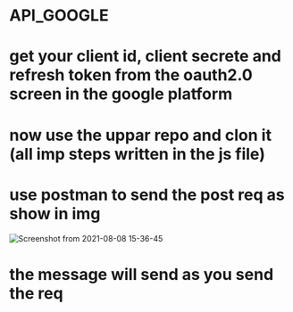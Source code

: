 # API_GOOGLE

# get your client id, client secrete and refresh token from the oauth2.0 screen in the google platform 
# now use the uppar repo and clon it (all imp steps written in the js file)
# use postman to send the post req as show in img

![Screenshot from 2021-08-08 15-36-45](https://user-images.githubusercontent.com/51202726/128629128-84d94cbd-c9f4-4d53-8c0c-2e89bc5a229a.png)



# the message will send as you send the req




